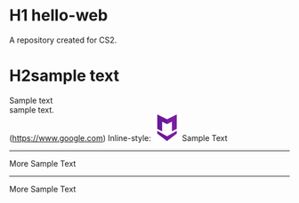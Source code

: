 # H1 hello-web
A repository created for CS2.
# H2sample text
   Sample text  
   sample text.  
(https://www.google.com)
Inline-style: 
![alt text](https://github.com/adam-p/markdown-here/raw/master/src/common/images/icon48.png "Logo Title Text 1")
Sample Text
___
More Sample Text
***
More Sample Text
